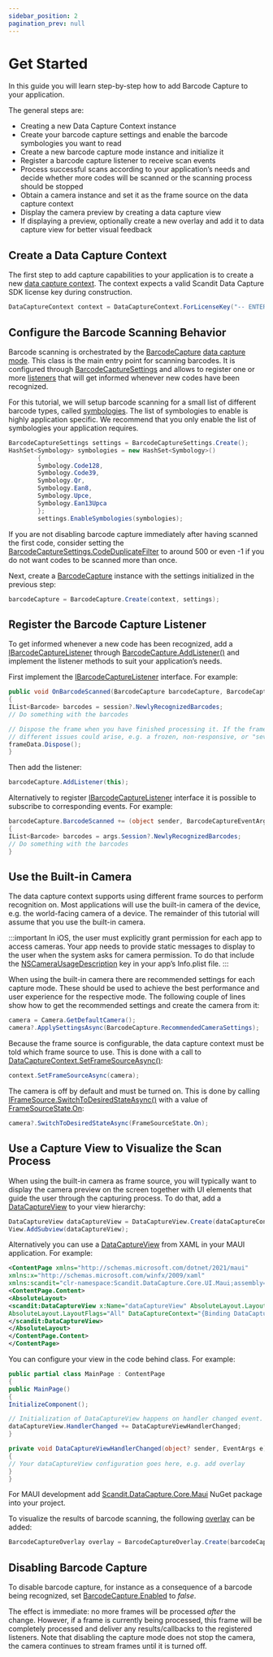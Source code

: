 ```yaml
---
sidebar_position: 2
pagination_prev: null
---
```


# Get Started

In this guide you will learn step-by-step how to add Barcode Capture to your application.

The general steps are:

- Creating a new Data Capture Context instance
- Create your barcode capture settings and enable the barcode symbologies you want to read
- Create a new barcode capture mode instance and initialize it
- Register a barcode capture listener to receive scan events
- Process successful scans according to your application’s needs and decide whether more codes will be scanned or the scanning process should be stopped
- Obtain a camera instance and set it as the frame source on the data capture context
- Display the camera preview by creating a data capture view
- If displaying a preview, optionally create a new overlay and add it to data capture view for better visual feedback

## Create a Data Capture Context

The first step to add capture capabilities to your application is to create a new [data capture context](https://docs.scandit.com/data-capture-sdk/dotnet.ios/core/api/data-capture-context.html#class-scandit.datacapture.core.DataCaptureContext). The context expects a valid Scandit Data Capture SDK license key during construction.

```c#
DataCaptureContext context = DataCaptureContext.ForLicenseKey("-- ENTER YOUR SCANDIT LICENSE KEY HERE --");
```

## Configure the Barcode Scanning Behavior

Barcode scanning is orchestrated by the [BarcodeCapture](https://docs.scandit.com/data-capture-sdk/dotnet.ios/barcode-capture/api/barcode-capture.html#class-scandit.datacapture.barcode.BarcodeCapture) [data capture mode](https://docs.scandit.com/data-capture-sdk/dotnet.ios/core/api/data-capture-mode.html#interface-scandit.datacapture.core.IDataCaptureMode). This class is the main entry point for scanning barcodes. It is configured through [BarcodeCaptureSettings](https://docs.scandit.com/data-capture-sdk/dotnet.ios/barcode-capture/api/barcode-capture-settings.html#class-scandit.datacapture.barcode.BarcodeCaptureSettings) and allows to register one or more [listeners](https://docs.scandit.com/data-capture-sdk/dotnet.ios/barcode-capture/api/barcode-capture-listener.html#interface-scandit.datacapture.barcode.IBarcodeCaptureListener) that will get informed whenever new codes have been recognized.

For this tutorial, we will setup barcode scanning for a small list of different barcode types, called [symbologies](https://docs.scandit.com/data-capture-sdk/dotnet.ios/barcode-capture/api/symbology.html#enum-scandit.datacapture.barcode.Symbology). The list of symbologies to enable is highly application specific. We recommend that you only enable the list of symbologies your application requires.

```c#
BarcodeCaptureSettings settings = BarcodeCaptureSettings.Create();
HashSet<Symbology> symbologies = new HashSet<Symbology>()
        {
        Symbology.Code128,
        Symbology.Code39,
        Symbology.Qr,
        Symbology.Ean8,
        Symbology.Upce,
        Symbology.Ean13Upca
        };
        settings.EnableSymbologies(symbologies);
```

If you are not disabling barcode capture immediately after having scanned the first code, consider setting the [BarcodeCaptureSettings.CodeDuplicateFilter](https://docs.scandit.com/data-capture-sdk/dotnet.ios/barcode-capture/api/barcode-capture-settings.html#property-scandit.datacapture.barcode.BarcodeCaptureSettings.CodeDuplicateFilter) to around 500 or even \-1 if you do not want codes to be scanned more than once.

Next, create a [BarcodeCapture](https://docs.scandit.com/data-capture-sdk/dotnet.ios/barcode-capture/api/barcode-capture.html#class-scandit.datacapture.barcode.BarcodeCapture) instance with the settings initialized in the previous step:

```c#
barcodeCapture = BarcodeCapture.Create(context, settings);
```

## Register the Barcode Capture Listener

To get informed whenever a new code has been recognized, add a [IBarcodeCaptureListener](https://docs.scandit.com/data-capture-sdk/dotnet.ios/barcode-capture/api/barcode-capture-listener.html#interface-scandit.datacapture.barcode.IBarcodeCaptureListener) through [BarcodeCapture.AddListener()](https://docs.scandit.com/data-capture-sdk/dotnet.ios/barcode-capture/api/barcode-capture.html#method-scandit.datacapture.barcode.BarcodeCapture.AddListener) and implement the listener methods to suit your application’s needs.

First implement the [IBarcodeCaptureListener](https://docs.scandit.com/data-capture-sdk/dotnet.ios/barcode-capture/api/barcode-capture-listener.html#interface-scandit.datacapture.barcode.IBarcodeCaptureListener) interface. For example:

```c#
public void OnBarcodeScanned(BarcodeCapture barcodeCapture, BarcodeCaptureSession session, IFrameData frameData)
{
IList<Barcode> barcodes = session?.NewlyRecognizedBarcodes;
// Do something with the barcodes

// Dispose the frame when you have finished processing it. If the frame is not properly disposed,
// different issues could arise, e.g. a frozen, non-responsive, or "severely stuttering" video feed.
frameData.Dispose();
}
```

Then add the listener:

```c#
barcodeCapture.AddListener(this);
```

Alternatively to register [IBarcodeCaptureListener](https://docs.scandit.com/data-capture-sdk/dotnet.ios/barcode-capture/api/barcode-capture-listener.html#interface-scandit.datacapture.barcode.IBarcodeCaptureListener) interface it is possible to subscribe to corresponding events. For example:

```c#
barcodeCapture.BarcodeScanned += (object sender, BarcodeCaptureEventArgs args) =>
{
IList<Barcode> barcodes = args.Session?.NewlyRecognizedBarcodes;
// Do something with the barcodes
}
```

## Use the Built-in Camera

The data capture context supports using different frame sources to perform recognition on. Most applications will use the built-in camera of the device, e.g. the world-facing camera of a device. The remainder of this tutorial will assume that you use the built-in camera.

:::important
In iOS, the user must explicitly grant permission for each app to access cameras. Your app needs to provide static messages to display to the user when the system asks for camera permission. To do that include the [NSCameraUsageDescription](https://learn.microsoft.com/en-us/xamarin/ios/app-fundamentals/security-privacy?tabs=macos#:~:text=NSCameraUsageDescription) key in your app’s Info.plist file.
:::

When using the built-in camera there are recommended settings for each capture mode. These should be used to achieve the best performance and user experience for the respective mode. The following couple of lines show how to get the recommended settings and create the camera from it:

```c#
camera = Camera.GetDefaultCamera();
camera?.ApplySettingsAsync(BarcodeCapture.RecommendedCameraSettings);
```

Because the frame source is configurable, the data capture context must be told which frame source to use. This is done with a call to [DataCaptureContext.SetFrameSourceAsync()](https://docs.scandit.com/data-capture-sdk/dotnet.ios/core/api/data-capture-context.html#method-scandit.datacapture.core.DataCaptureContext.SetFrameSourceAsync):

```c#
context.SetFrameSourceAsync(camera);
```

The camera is off by default and must be turned on. This is done by calling [IFrameSource.SwitchToDesiredStateAsync()](https://docs.scandit.com/data-capture-sdk/dotnet.ios/core/api/frame-source.html#method-scandit.datacapture.core.IFrameSource.SwitchToDesiredStateAsync) with a value of [FrameSourceState.On](https://docs.scandit.com/data-capture-sdk/dotnet.ios/core/api/frame-source.html#value-scandit.datacapture.core.FrameSourceState.On):

```c#
camera?.SwitchToDesiredStateAsync(FrameSourceState.On);
```



## Use a Capture View to Visualize the Scan Process

When using the built-in camera as frame source, you will typically want to display the camera preview on the screen together with UI elements that guide the user through the capturing process. To do that, add a [DataCaptureView](https://docs.scandit.com/data-capture-sdk/dotnet.ios/core/api/ui/data-capture-view.html#class-scandit.datacapture.core.ui.DataCaptureView) to your view hierarchy:

```c#
DataCaptureView dataCaptureView = DataCaptureView.Create(dataCaptureContext, View.Bounds);
View.AddSubview(dataCaptureView);
```

Alternatively you can use a [DataCaptureView](https://docs.scandit.com/data-capture-sdk/dotnet.ios/core/api/ui/data-capture-view.html#class-scandit.datacapture.core.ui.DataCaptureView) from XAML in your MAUI application. For example:

```xml
<ContentPage xmlns="http://schemas.microsoft.com/dotnet/2021/maui"
xmlns:x="http://schemas.microsoft.com/winfx/2009/xaml"
xmlns:scandit="clr-namespace:Scandit.DataCapture.Core.UI.Maui;assembly=ScanditCaptureCoreMaui">
<ContentPage.Content>
<AbsoluteLayout>
<scandit:DataCaptureView x:Name="dataCaptureView" AbsoluteLayout.LayoutBounds="0,0,1,1"
AbsoluteLayout.LayoutFlags="All" DataCaptureContext="{Binding DataCaptureContext}">
</scandit:DataCaptureView>
</AbsoluteLayout>
</ContentPage.Content>
</ContentPage>
```

You can configure your view in the code behind class. For example:

```c#
public partial class MainPage : ContentPage
{
public MainPage()
{
InitializeComponent();

// Initialization of DataCaptureView happens on handler changed event.
dataCaptureView.HandlerChanged += DataCaptureViewHandlerChanged;
}

private void DataCaptureViewHandlerChanged(object? sender, EventArgs e)
{
// Your dataCaptureView configuration goes here, e.g. add overlay
}
}
```

For MAUI development add [Scandit.DataCapture.Core.Maui](https://www.nuget.org/packages/Scandit.DataCapture.Core.Maui) NuGet package into your project.

To visualize the results of barcode scanning, the following [overlay](https://docs.scandit.com/data-capture-sdk/dotnet.ios/barcode-capture/api/ui/barcode-capture-overlay.html#class-scandit.datacapture.barcode.ui.BarcodeCaptureOverlay) can be added:

```c#
BarcodeCaptureOverlay overlay = BarcodeCaptureOverlay.Create(barcodeCapture, dataCaptureView);
```

## Disabling Barcode Capture

To disable barcode capture, for instance as a consequence of a barcode being recognized, set [BarcodeCapture.Enabled](https://docs.scandit.com/data-capture-sdk/dotnet.ios/barcode-capture/api/barcode-capture.html#property-scandit.datacapture.barcode.BarcodeCapture.IsEnabled) to _false_.

The effect is immediate: no more frames will be processed _after_ the change. However, if a frame is currently being processed, this frame will be completely processed and deliver any results/callbacks to the registered listeners. Note that disabling the capture mode does not stop the camera, the camera continues to stream frames until it is turned off.
